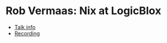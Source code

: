 # Rob Vermaas: Nix at LogicBlox

* [Talk info]()
* [Recording](https://www.youtube.com/watch?v=GoYXxADPiJ4)
